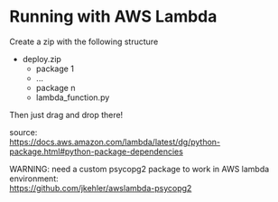 # Running with AWS Lambda
Create a zip with the following structure

- deploy.zip
    - package 1
    - ...
    - package n
    - lambda_function.py

Then just drag and drop there!

source: </br>
https://docs.aws.amazon.com/lambda/latest/dg/python-package.html#python-package-dependencies

WARNING: need a custom psycopg2 package to work in AWS lambda environment: </br> 
https://github.com/jkehler/awslambda-psycopg2
